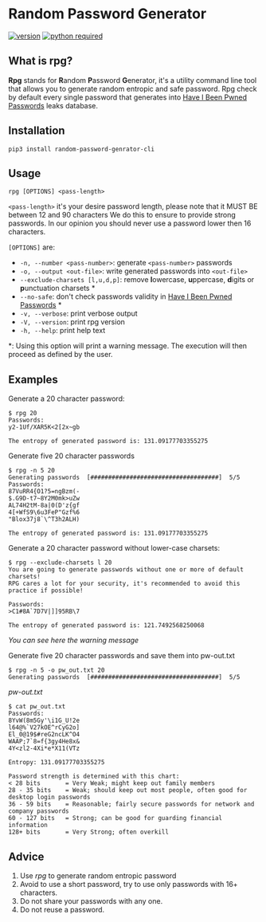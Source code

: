 # Random Password Generator

[![version](https://img.shields.io/badge/version-1.0.0-brightgreen.svg)](https://github.com/Leovalcante/random-password-generator/releases/tag/v1.0.0)
[![python required](https://img.shields.io/badge/python-3.7-blue.svg)]()

## What is rpg?
**Rpg** stands for **R**andom **P**assword **G**enerator, it's a utility command line tool that allows you to generate random entropic and safe password. 
Rpg check by default every single password that generates into [Have I Been Pwned Passwords](https://haveibeenpwned.com/Passwords) leaks database.


## Installation
`pip3 install random-password-genrator-cli`


## Usage
`rpg [OPTIONS] <pass-length>`

`<pass-length>` it's your desire password length, please note that it MUST BE between 12 and 90 characters
We do this to ensure to provide strong passwords.
In our opinion you should never use a password lower then 16 characters.

`[OPTIONS]` are:

- `-n, --number <pass-number>`: generate `<pass-number>` passwords
- `-o, --output <out-file>`: write generated passwords into `<out-file>`
- `--exclude-charsets [l,u,d,p]`: remove **l**owercase, **u**ppercase, **d**igits or **p**unctuation charsets *
- `--no-safe`:  don't check passwords validity in [Have I Been Pwned Passwords](https://haveibeenpwned.com/Passwords)  *
- `-v, --verbose`: print verbose output
- `-V, --version`: print rpg version
- `-h, --help`: print help text

*: Using this option will print a warning message. The execution will then proceed as defined by the user.


## Examples
Generate a 20 character password:
```
$ rpg 20
Passwords:
y2-1Uf/XAR5K<2[2x~gb

The entropy of generated password is: 131.09177703355275
```

Generate five 20 character passwords
```
$ rpg -n 5 20
Generating passwords  [####################################]  5/5
Passwords:
87VuRR4{O1?5=ngBzm(-
$.G9D-t7~8Y2M0mk>uZw
AL74H2tM-8a|0(D'z{gf
4[+WfS9\6u3FeP"Gzf%6
"Blox37j8`\^T3h2ALH)

The entropy of generated password is: 131.09177703355275
```

Generate a 20 character password without lower-case charsets:
```
$ rpg --exclude-charsets l 20
You are going to generate passwords without one or more of default charsets!
RPG cares a lot for your security, it's recommended to avoid this practice if possible!

Passwords:
>C1#8A`7D7V|]]95RB\7

The entropy of generated password is: 121.7492568250068
```
*You can see here the warning message*

Generate five 20 character passwords and save them into pw-out.txt
```
$ rpg -n 5 -o pw_out.txt 20
Generating passwords  [####################################]  5/5
```
*pw-out.txt*
```
$ cat pw_out.txt 
Passwords:
8YvW(8m5Gy'\i1G_U!2e
l64@%`V27kOE^rCyG2o]
El_0@19$#reG2ncLK^O4
WAAP;7`8=f{3gy4He8x&
4Y<zl2-4Xi*e*X11(VTz

Entropy: 131.09177703355275

Password strength is determined with this chart:
< 28 bits       = Very Weak; might keep out family members
28 - 35 bits    = Weak; should keep out most people, often good for desktop login passwords
36 - 59 bits    = Reasonable; fairly secure passwords for network and company passwords
60 - 127 bits   = Strong; can be good for guarding financial information
128+ bits       = Very Strong; often overkill
```


## Advice
1. Use *rpg* to generate random entropic password
1. Avoid to use a short password, try to use only passwords with 16+ characters.
1. Do not share your passwords with any one.
1. Do not reuse a password.
